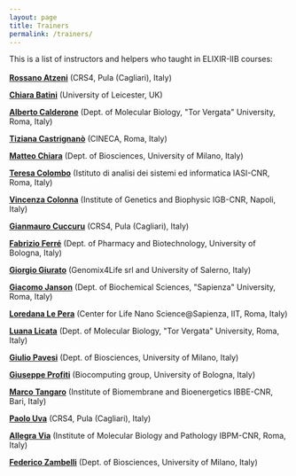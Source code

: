```yaml
---
layout: page
title: Trainers
permalink: /trainers/
---
```


 This is a list of instructors and helpers who taught in ELIXIR-IIB courses:
 <br>
 <br>
[**Rossano Atzeni**](http://www.crs4.it/peopledetails/357/rossano-atzeni/) (CRS4, Pula (Cagliari), Italy)<br>

[**Chiara Batini**](../instructors/chiara_batini.html) (University of Leicester, UK)<br>

[**Alberto Calderone**](../instructors/alberto_calderone.html) (Dept. of Molecular Biology, "Tor Vergata" University,  Roma, Italy)<br>

[**Tiziana Castrignanò**](../instructors/tiziana_castrignano.html) (CINECA, Roma, Italy)<br>

[**Matteo Chiara**](http://159.149.160.56/beacon/) (Dept. of Biosciences, University of Milano, Italy)<br>

[**Teresa Colombo**](../instructors/teresa_colombo.html) (Istituto di analisi dei sistemi ed informatica IASI-CNR, Roma, Italy)<br>

[**Vincenza Colonna**](../instructors/vincenza_colonna.html) (Institute of Genetics and Biophysic IGB-CNR, Napoli, Italy)<br>

[**Gianmauro Cuccuru**](http://www.crs4.it/peopledetails/195/gianmauro-cuccuru/) (CRS4, Pula (Cagliari), Italy)<br>

[**Fabrizio Ferré**](https://www.unibo.it/sitoweb/fabrizio.ferre) (Dept. of Pharmacy and Biotechnology, University of Bologna, Italy)<br>

[**Giorgio Giurato**](http://www.labmedmolge.unisa.it/italiano/teamit/giorgiogiurato) (Genomix4Life srl and University of Salerno, Italy)<br>

[**Giacomo Janson**](../instructors/giacomo_janson.html) (Dept. of Biochemical Sciences, "Sapienza" University, Roma, Italy)<br>

[**Loredana Le Pera**](../instructors/loredana_le_pera.html) (Center for Life Nano Science@Sapienza, IIT, Roma, Italy)<br>

[**Luana Licata**](../instructors/luana_licata.html) (Dept. of Molecular Biology, "Tor Vergata" University, Roma, Italy)<br>

[**Giulio Pavesi**](http://159.149.160.56/beacon/) (Dept. of Biosciences, University of Milano, Italy)<br>

[**Giuseppe Profiti**](../instructors/giuseppe_profiti.html) (Biocomputing group, University of Bologna, Italy)

[**Marco Tangaro**](../instructors/marco_tangaro.html) (Institute of Biomembrane and Bioenergetics IBBE-CNR, Bari, Italy)<br>

[**Paolo Uva**](http://www.crs4.it/peopledetails/183/paolo-uva/) (CRS4, Pula (Cagliari), Italy)<br>

[**Allegra Via**](../instructors/allegra_via.html) (Institute of Molecular Biology and Pathology IBPM-CNR, Roma, Italy)<br>

[**Federico Zambelli**](http://159.149.160.56/beacon/) (Dept. of Biosciences, University of Milano, Italy)<br>